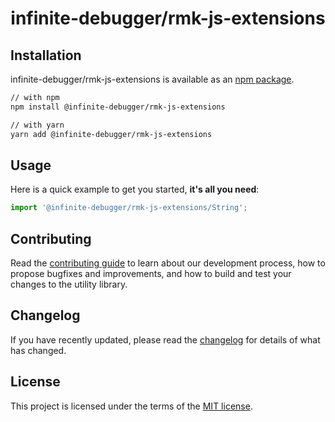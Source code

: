 <h1 align="center">infinite-debugger/rmk-js-extensions</h1>

## Installation

infinite-debugger/rmk-js-extensions is available as an [npm package](https://www.npmjs.com/package/@infinite-debugger/rmk-js-extensions).

```sh
// with npm
npm install @infinite-debugger/rmk-js-extensions

// with yarn
yarn add @infinite-debugger/rmk-js-extensions
```

## Usage

Here is a quick example to get you started, **it's all you need**:

```ts
import '@infinite-debugger/rmk-js-extensions/String';
```

## Contributing

Read the [contributing guide](/CONTRIBUTING.md) to learn about our development process, how to propose bugfixes and improvements, and how to build and test your changes to the utility library.

## Changelog

If you have recently updated, please read the [changelog](https://github.com/rmkasendwa/rmk-utils/releases) for details of what has changed.

## License

This project is licensed under the terms of the
[MIT license](/LICENSE).
